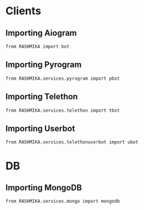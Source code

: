 # Clients
## Importing Aiogram
```python3
from RASHMIKA import bot
```

## Importing Pyrogram
```python3
from RASHMIKA.services.pyrogram import pbot
```
## Importing Telethon
```python3
from RASHMIKA.services.telethon import tbot
```
## Importing Userbot
```python3
from RASHMIKA.services.telethonuserbot import ubot
```

# DB
## Importing MongoDB
```python3
from RASHMIKA.services.mongo import mongodb
```
